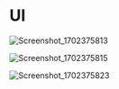 # UI

![Screenshot_1702375813](https://github.com/mzunohkaru/Flutter-Sample-Secure-Application/assets/99012157/07c165f0-531a-4f11-aff5-c921be61adf3)

![Screenshot_1702375815](https://github.com/mzunohkaru/Flutter-Sample-Secure-Application/assets/99012157/0765f0a9-42bb-4164-b23c-21a645b9ff90)

![Screenshot_1702375823](https://github.com/mzunohkaru/Flutter-Sample-Secure-Application/assets/99012157/52c7724d-37e1-4337-8d07-5a4e6eff9221)
